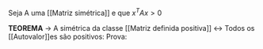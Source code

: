 Seja A uma [[Matriz simétrica]] e que $x^TAx>0$

**TEOREMA** -> A simétrica da classe [[Matriz definida positiva]] <-> Todos os [[Autovalor]]es são positivos:
Prova:
